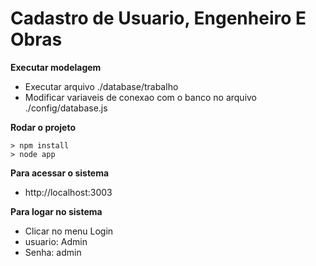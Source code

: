 # Cadastro de Usuario, Engenheiro E Obras

**Executar modelagem**
 - Executar arquivo ./database/trabalho
 - Modificar variaveis de conexao com o banco no arquivo ./config/database.js


**Rodar o projeto** 
```
> npm install
> node app
```
 **Para acessar o sistema**
  - http://localhost:3003

 **Para logar no sistema**
 - Clicar no menu Login
 - usuario: Admin
 - Senha: admin 
